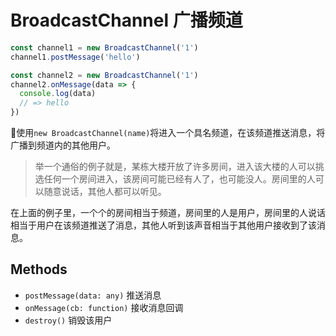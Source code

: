 # BroadcastChannel 广播频道

```js
const channel1 = new BroadcastChannel('1')
channel1.postMessage('hello')

const channel2 = new BroadcastChannel('1')
channel2.onMessage(data => {
  console.log(data)
  // => hello
})
```

使用`new BroadcastChannel(name)`将进入一个具名频道，在该频道推送消息，将广播到频道内的其他用户。

> 举一个通俗的例子就是，某栋大楼开放了许多房间，进入该大楼的人可以挑选任何一个房间进入，该房间可能已经有人了，也可能没人。房间里的人可以随意说话，其他人都可以听见。

在上面的例子里，一个个的房间相当于频道，房间里的人是用户，房间里的人说话相当于用户在该频道推送了消息，其他人听到该声音相当于其他用户接收到了该消息。

## Methods


- `postMessage(data: any)` 推送消息
- `onMessage(cb: function)` 接收消息回调
- `destroy()` 销毁该用户